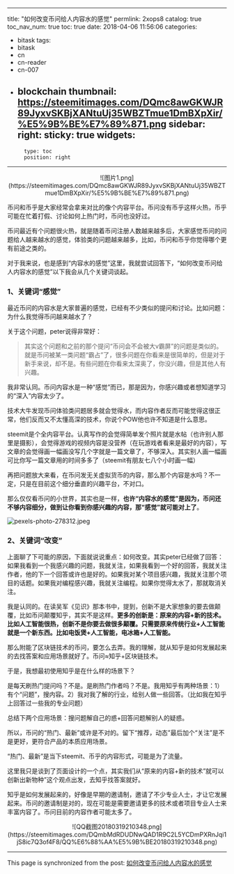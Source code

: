 
---
title: "如何改变币问给人内容水的感觉"
permlink: 2xops8
catalog: true
toc_nav_num: true
toc: true
date: 2018-04-06 11:56:06
categories:
- bitask
tags:
- bitask
- cn
- cn-reader
- cn-007
- blockchain
thumbnail: https://steemitimages.com/DQmc8awGKWJR89JyxvSKBjXANtuUj35WBZTmue1DmBXpXir/%E5%9B%BE%E7%89%871.png
sidebar:
    right:
        sticky: true
widgets:
    -
        type: toc
        position: right
---


<center>![图片1.png](https://steemitimages.com/DQmc8awGKWJR89JyxvSKBjXANtuUj35WBZTmue1DmBXpXir/%E5%9B%BE%E7%89%871.png)</center>

币问和币乎是大家经常会拿来对比的像个内容平台。币问没有币乎这样火热，币乎可能在忙着打假、讨论如何上热门时，币问也没好过。

币问最近有个问题很火热，就是随着币问注册人数越来越多后，大家感觉币问的问题给人越来越水的感觉，体验类的问题越来越多，比如，币问和币乎你觉得哪个更有前途之类的。

对于我来说，也是感到“内容水的感觉”这里，我就尝试回答下，“如何改变币问给人内容水的感觉”以下我会从几个关键词谈起。

### **1、关键词“感觉”**

最近币问的内容水是大家普遍的感觉，已经有不少类似的提问和讨论。比如问题：为什么我觉得币问越来越水了？

关于这个问题，peter说得非常好：

>其实这个问题和之前的那个提问“币问会不会被大v霸屏”的问题是类似的。就是币问被某一类问题“霸占”了，很多问题在你看来是很简单的，但是对于新手来说，却不是。有些问题在你看来太深奥了，你没兴趣，但是其他人有兴趣。

我非常认同。币问内容水是一种“感觉”而已，那是因为，你感兴趣或者想知道学习的“深入”内容太少了。

技术大牛发现币问体验类问题居多就会觉得水，而内容作者反而可能觉得这很正常，他们反而又不太懂高深的技术，你说个POW他也许不知道是什么意思。

steemit是个全内容平台。认真写作的会觉得简单发个照片就是水帖（也许别人那里是摄影），会觉得游戏的视频内容是没营养（在玩游戏者看来是最好的内容），写文章的会觉得画一幅画没写几个字就是一篇文章了，不够深入。其实别人画一幅画可比你写一篇文章用的时间多多了（steemit有朋友七八个小时画一幅）

再把问题放大来看，在币问发无关虚拟货币的内容，那么那个内容是水吗？不一定，只是在目前这个细分垂直的兴趣平台，不对口。

那么仅仅看币问的小世界，其实也是一样，**也许“内容水的感觉”是因为，币问还不够内容细分，做到让你看到你感兴趣的内容，那“感觉”就可能对上了**。

![pexels-photo-278312.jpeg](https://steemitimages.com/DQmXLqdv8qTEmXRX3TYQSHQEK66w3v4MEXrz1gMFogxn2DC/pexels-photo-278312.jpeg)

### **2、关键词“改变”**

上面聊了下可能的原因，下面就说说重点：如何改变。其实peter已经做了回答：如果我看到一个我感兴趣的问题，我就关注，如果我看到一个好的回答，我就关注作者，他的下一个回答或许也是好的。如果我对某个项目感兴趣，我就关注那个项目的话题。如果我对编程感兴趣，我就关注编程。如果你觉得太水了，那就取消关注。

我是认同的。在读吴军《见识》那本书中，提到，创新不是大家想象的要去做颠覆，比如币问颠覆知乎，其实不是这样。**更多的创新是：原来的内容+新的技术。比如人工智能很热，创新不是你要去做很多颠覆。只需要原来传统行业+人工智能就是一个新东西。比如电饭煲+人工智能，电冰箱+人工智能。**

那么附能了区块链技术的币问，要怎么去弄。我的理解，就从知乎是如何发展起来的去找答案和应用场景就好了。币问≈知乎+区块链技术。

于是，我想最初使用知乎是在什么样的场景下？

是每天刷热门提问吗？不是。是刷热门作者吗？不是。我用知乎有两种场景：1）有个“问题”，搜内容。2）我对我了解的行业，给别人做一些回答。（比如我在知乎上回答过一些我的专业问题）

总结下两个应用场景：搜问题解自己的惑+回答问题解别人的疑惑。

所以，币问的“热门、最新”或许是不对的。留下“推荐，动态”最后加个“关注”是不是更好，更符合产品的本质应用场景。

“热门、最新”是当下steemit、币乎的内容形式，可能是为了流量。

这里我只是谈到了页面设计的一个点，其实我们从“原来的内容+新的技术”就可以创新出新物种”这个观点出发，去知乎找答案就好。

知乎是如何发展起来的，好像是早期的邀请制，邀请了不少专业人士，才让它发展起来。币问的邀请制是对的，现在可能是需要邀请更多的技术或者项目专业人士来丰富内容了。币问目前的内容作者可能太多了。

<center>![QQ截图20180319210348.png](https://steemitimages.com/DQmbMdRDUDNwQAD1R9C2L5YCDmPXRnJqi1jS8ic7Q3of4F8/QQ%E6%88%AA%E5%9B%BE20180319210348.png)</center>

- - -

This page is synchronized from the post: [如何改变币问给人内容水的感觉](https://steemit.com/@yellowbird/2xops8)
